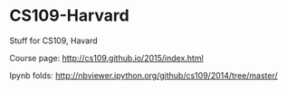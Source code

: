 # CS109-Harvard
Stuff for CS109, Havard

Course page: http://cs109.github.io/2015/index.html

Ipynb folds: http://nbviewer.ipython.org/github/cs109/2014/tree/master/
